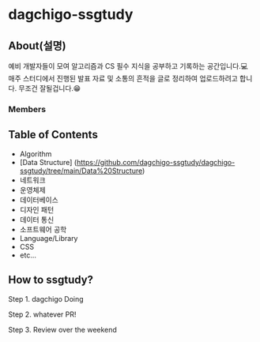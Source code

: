 # dagchigo-ssgtudy

## About(설명)
예비 개발자들이 모여 알고리즘과 CS 필수 지식을 공부하고 기록하는 공간입니다.💻  
매주 스터디에서 진행된 발표 자료 및 소통의 흔적을 글로 정리하여 업로드하려고 합니다. 무조건 잘될겁니다.😁

### Members


## Table of Contents
- Algorithm
- [Data Structure] (https://github.com/dagchigo-ssgtudy/dagchigo-ssgtudy/tree/main/Data%20Structure)
- 네트워크
- 운영체제
- 데이터베이스
- 디자인 패턴
- 데이터 통신
- 소프트웨어 공학
- Language/Library
- CSS
- etc...

## How to ssgtudy?
Step 1. dagchigo Doing

Step 2. whatever PR!

Step 3. Review over the weekend
